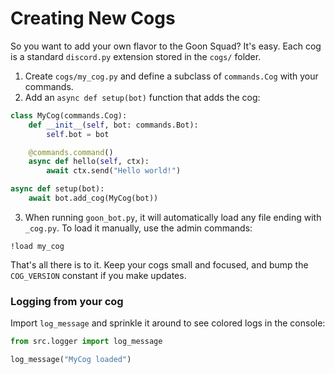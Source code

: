 # Creating New Cogs

So you want to add your own flavor to the Goon Squad? It's easy. Each cog is a
standard `discord.py` extension stored in the `cogs/` folder.

1. Create `cogs/my_cog.py` and define a subclass of `commands.Cog` with your
   commands.
2. Add an `async def setup(bot)` function that adds the cog:

```python
class MyCog(commands.Cog):
    def __init__(self, bot: commands.Bot):
        self.bot = bot

    @commands.command()
    async def hello(self, ctx):
        await ctx.send("Hello world!")

async def setup(bot):
    await bot.add_cog(MyCog(bot))
```

3. When running `goon_bot.py`, it will automatically load any file ending with
   `_cog.py`. To load it manually, use the admin commands:

```
!load my_cog
```

That's all there is to it. Keep your cogs small and focused, and bump the
`COG_VERSION` constant if you make updates.

### Logging from your cog
Import `log_message` and sprinkle it around to see colored logs in the console:

```python
from src.logger import log_message

log_message("MyCog loaded")
```
